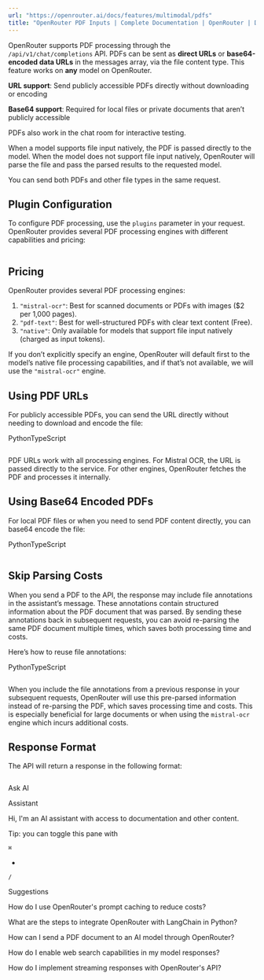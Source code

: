 ```yaml
---
url: "https://openrouter.ai/docs/features/multimodal/pdfs"
title: "OpenRouter PDF Inputs | Complete Documentation | OpenRouter | Documentation"
---
```


OpenRouter supports PDF processing through the `/api/v1/chat/completions` API. PDFs can be sent as **direct URLs** or **base64-encoded data URLs** in the messages array, via the file content type. This feature works on **any** model on OpenRouter.

**URL support**: Send publicly accessible PDFs directly without downloading or encoding

**Base64 support**: Required for local files or private documents that aren’t publicly accessible

PDFs also work in the chat room for interactive testing.

When a model supports file input natively, the PDF is passed directly to the
model. When the model does not support file input natively, OpenRouter will
parse the file and pass the parsed results to the requested model.

You can send both PDFs and other file types in the same request.

## Plugin Configuration

To configure PDF processing, use the `plugins` parameter in your request. OpenRouter provides several PDF processing engines with different capabilities and pricing:

```code-block text-sm

```

## Pricing

OpenRouter provides several PDF processing engines:

1. `"mistral-ocr"`: Best for scanned documents or
PDFs with images ($2 per 1,000 pages).
2. `"pdf-text"`: Best for well-structured PDFs with
clear text content (Free).
3. `"native"`: Only available for models that
support file input natively (charged as input tokens).

If you don’t explicitly specify an engine, OpenRouter will default first to the model’s native file processing capabilities, and if that’s not available, we will use the `"mistral-ocr"` engine.

## Using PDF URLs

For publicly accessible PDFs, you can send the URL directly without needing to download and encode the file:

PythonTypeScript

```code-block text-sm

```

PDF URLs work with all processing engines. For Mistral OCR, the URL is passed directly to the service. For other engines, OpenRouter fetches the PDF and processes it internally.

## Using Base64 Encoded PDFs

For local PDF files or when you need to send PDF content directly, you can base64 encode the file:

PythonTypeScript

```code-block text-sm

```

## Skip Parsing Costs

When you send a PDF to the API, the response may include file annotations in the assistant’s message. These annotations contain structured information about the PDF document that was parsed. By sending these annotations back in subsequent requests, you can avoid re-parsing the same PDF document multiple times, which saves both processing time and costs.

Here’s how to reuse file annotations:

PythonTypeScript

```code-block text-sm

```

When you include the file annotations from a previous response in your
subsequent requests, OpenRouter will use this pre-parsed information instead
of re-parsing the PDF, which saves processing time and costs. This is
especially beneficial for large documents or when using the `mistral-ocr`
engine which incurs additional costs.

## Response Format

The API will return a response in the following format:

```code-block text-sm

```

Ask AI

Assistant

Hi, I'm an AI assistant with access to documentation and other content.

Tip: you can toggle this pane with

`⌘`

+

`/`

Suggestions

How do I use OpenRouter's prompt caching to reduce costs?

What are the steps to integrate OpenRouter with LangChain in Python?

How can I send a PDF document to an AI model through OpenRouter?

How do I enable web search capabilities in my model responses?

How do I implement streaming responses with OpenRouter's API?